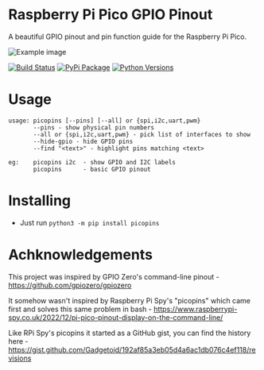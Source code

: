 # Raspberry Pi Pico GPIO Pinout

A beautiful GPIO pinout and pin function guide for the Raspberry Pi Pico.

![Example image](https://raw.githubusercontent.com/pinout-xyz/picopins/main/example.png)

[![Build Status](https://img.shields.io/github/actions/workflow/status/pinout-xyz/picopins/build.yml?branch=main)](https://github.com/pinout-xyz/picopins/actions/workflows/build.yml)
[![PyPi Package](https://img.shields.io/pypi/v/picopins.svg)](https://pypi.python.org/pypi/picopins)
[![Python Versions](https://img.shields.io/pypi/pyversions/picopins.svg)](https://pypi.python.org/pypi/picopins)

# Usage

```
usage: picopins [--pins] [--all] or {spi,i2c,uart,pwm}
       --pins - show physical pin numbers
       --all or {spi,i2c,uart,pwm} - pick list of interfaces to show
       --hide-gpio - hide GPIO pins
       --find "<text>" - highlight pins matching <text>

eg:    picopins i2c  - show GPIO and I2C labels
       picopins      - basic GPIO pinout
```

# Installing

* Just run `python3 -m pip install picopins`

# Achknowledgements

This project was inspired by GPIO Zero's command-line pinout - https://github.com/gpiozero/gpiozero

It somehow wasn't inspired by Raspberry Pi Spy's "picopins" which came first and solves this same problem in bash - https://www.raspberrypi-spy.co.uk/2022/12/pi-pico-pinout-display-on-the-command-line/

Like RPi Spy's picopins it started as a GitHub gist, you can find the history here - https://gist.github.com/Gadgetoid/192af85a3eb05d4a6ac1db076c4ef118/revisions